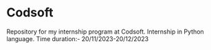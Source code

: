 # Codsoft
Repository for my internship program at Codsoft.
Internship in Python language.
Time duration:- 20/11/2023-20/12/2023
